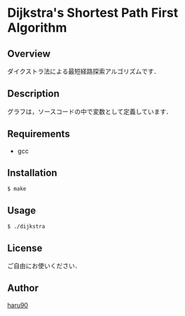 # Dijkstra's Shortest Path First Algorithm

## Overview
ダイクストラ法による最短経路探索アルゴリズムです．


## Description
グラフは，ソースコードの中で変数として定義しています．


## Requirements
- gcc


## Installation
`$ make`


## Usage
`$ ./dijkstra`


## License
ご自由にお使いください．


## Author
[haru90](https://github.com/haru90)
